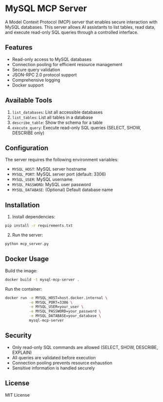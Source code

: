 # MySQL MCP Server

A Model Context Protocol (MCP) server that enables secure interaction with MySQL databases. This server allows AI assistants to list tables, read data, and execute read-only SQL queries through a controlled interface.

## Features

- Read-only access to MySQL databases
- Connection pooling for efficient resource management
- Secure query validation
- JSON-RPC 2.0 protocol support
- Comprehensive logging
- Docker support

## Available Tools

1. `list_databases`: List all accessible databases
2. `list_tables`: List all tables in a database
3. `describe_table`: Show the schema for a table
4. `execute_query`: Execute read-only SQL queries (SELECT, SHOW, DESCRIBE only)

## Configuration

The server requires the following environment variables:

- `MYSQL_HOST`: MySQL server hostname
- `MYSQL_PORT`: MySQL server port (default: 3306)
- `MYSQL_USER`: MySQL username
- `MYSQL_PASSWORD`: MySQL user password
- `MYSQL_DATABASE`: (Optional) Default database name

## Installation

1. Install dependencies:
```bash
pip install -r requirements.txt
```

2. Run the server:
```bash
python mcp_server.py
```

## Docker Usage

Build the image:
```bash
docker build -t mysql-mcp-server .
```

Run the container:
```bash
docker run -e MYSQL_HOST=host.docker.internal \
           -e MYSQL_PORT=3306 \
           -e MYSQL_USER=your_user \
           -e MYSQL_PASSWORD=your_password \
           -e MYSQL_DATABASE=your_database \
           mysql-mcp-server
```

## Security

- Only read-only SQL commands are allowed (SELECT, SHOW, DESCRIBE, EXPLAIN)
- All queries are validated before execution
- Connection pooling prevents resource exhaustion
- Sensitive information is handled securely

## License

MIT License 